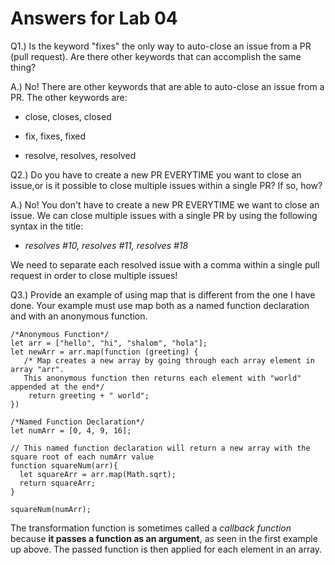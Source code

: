 # Answers for Lab 04
Q1.) Is the keyword "fixes" the only way to auto-close an issue from a PR (pull request). Are there other keywords that can accomplish the same thing?

A.) No! There are other keywords that are able to auto-close an issue from a PR. The other keywords are:

* close, closes, closed

* fix, fixes, fixed

* resolve, resolves, resolved


Q2.) Do you have to create a new PR EVERYTIME you want to close an issue,or is it possible to close multiple issues within a single PR? If so, how?

A.) No! You don't have to create a new PR EVERYTIME we want to close an issue. We can close multiple issues with a single PR by using the following syntax in the title:

* _resolves #10, resolves #11, resolves #18_

We need to separate each resolved issue with a comma within a single pull request in order to close multiple issues!

Q3.) Provide an example of using map that is different from the one I have done. Your example must use map both as a named function declaration and with an anonymous function. 

    /*Anonymous Function*/
    let arr = ["hello", "hi", "shalom", "hola"];  
    let newArr = arr.map(function (greeting) { 
       /* Map creates a new array by going through each array element in array "arr". 
       This anonymous function then returns each element with "world" appended at the end*/
	    return greeting + " world";
    })
    
    /*Named Function Declaration*/
    let numArr = [0, 4, 9, 16];
    
    // This named function declaration will return a new array with the square root of each numArr value
    function squareNum(arr){
      let squareArr = arr.map(Math.sqrt);
      return squareArr;
    }
    
    squareNum(numArr);
    
The transformation function is sometimes called a _callback function_ because **it passes a function as an argument**, as seen in the first example up above. The passed function is then applied for each element in an array. 
